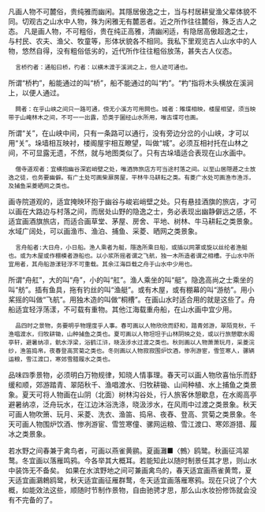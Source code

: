 
凡画人物不可麓俗，贵纯雅而幽闲。其隱居傲逸之士，当与村居耕叟渔父辈体貌不同。切观古之山水中人物，殊为闲雅无有麓恶者。近之所作往往麓俗，殊乏古人之态。
凡是画人物，不可粗俗，贵在纯正高雅，清幽闲适，有隐居高傲超逸之士，与村民、农夫、渔父、牧童等，形体状貌各不相同。我私下里观览古人山水中的人物，悠然自得，没有粗俗低劣的，近代所作往往粗俗放荡，甚失古人仪态。

      言桥彴者：通船曰桥，彴者：以横木渡于溪涧之上，但人迹可通也。
所谓“桥杓”，船能通过的叫“桥”，船不能通过的叫“杓”。“杓”指将木头横放在溪涧
上，以便人通过。

      闗者：在乎山峡之间只一路可通，傍无小溪方可用闗也。城者：雉堞相映，楼屋相望，须当映带于山崦林木之间，不可一一出露，恐类于圗经山水所用，唯古堞可也画。
所谓“关”，在山峡中间，只有一条路可以通行，没有旁边分岔的小山峡，才可以
用“关”。垛墙相互映衬，楼阁屋宇相互瞭望，叫做“城”。必须互相衬托在山林之间，不可显露无遗，不然，就与地图类似了。只有古垛墙适合表现在山水画中。


      僧寺道观者：宜横抱幽谷深岩峭壁之处，唯酒斾旅店方可当途村落之间。以至山居隠遯之士放逸之徒，也务要幽僻。有广土处可画柴扉房屋，平林牛马耕耘之类。有菱广水处可画渔市渔泺，及捕鱼采菱晒网之类也。
画寺院道观的，适宜掩映环抱于幽谷与峻岩峭壁之处。只有悬挂酒旗的旅店，才可以画在大路边与村落之间，而居处山野的隐逸之士，务必表现出幽静僻远之感，不适宜画酒旗旅店，而适合画草堂、茅屋、房舍、平地、树林、牛马耕耘之类景象。水域广阔处，可以画渔市、渔泊、捕鱼、采菱、晒网之类景象。


      言舟船者:大日舟，小日船。渔人乘者为艇，隱逸所乘日船，或插以网罩或旋以丝纶者渔艇也。或为木屋或作棚模者游船也。以小浆所摇者谓之飞航，独一木所造者谓之相槽。于山水中所宜用者，其舟船游漾轻浮不可重载。其余江海巨载之舟于山水中少用也。
所谓“舟舡”，大的叫“舟”，小的叫“舡”。渔人乘坐的叫“艇”。隐逸高尚之士乘坐的叫“舫”。插有鱼具，拖有钓丝的叫“渔艇”。或有木屋，或有棚幕的叫“游舫”。用小桨摇的叫做“飞航”。用独木造的叫做“桐槽”。在画山水时适合用的就是这些了。舟船适宜轻浮荡漾，不可载有重物。其他江海载重舟船，在山水画中宜少用。

      品四时之景物，务要明乎物理度乎人事。春可画以人物欣欣而舒和，踏青郊游，翠陌竞秋，千渔唱渡水，归牧耕锄，山种捕鱼之类也。夏可画以人物坦坦于山林阴映之处，或以行旅憩歇水阁亭轩，避暑纳凉，骯水浮梁，浴鹤江浒，晓汲涉水过渡之类也。秋则画以人物萧萧玩月，采菱浣纱，渔笛捣帛，夜春登高赏菊之类也。冬则画以人物寂寂围炉饮酒，惨冽游宦，雪笠寒人，骡辆运粮，雪江渡口，寒郊雪腊履水之类也。
品味四季景物，必须明白万物规律，知晓人情事理。春天可以画人物欣喜怡乐而舒缓和顺，郊游踏青、翠陌秋千、渔唱渡水、归牧耕锄、山间种植、水上捕鱼之类景象。夏天可将人物画在山阴（北面）树林沟谷处，行人旅客休憩歇息，在水阁高亭避暑纳凉，泛舟玩水，在江边沐浴洗涤，晓汲涉水，在风雨中过渡之类景象。秋天可画人物吹箫、玩月、采菱、洗衣、渔笛、捣帛、夜舂、登高、赏菊之类景象。冬天可画人物围炉饮酒、惨冽游宦、雪笠寒僮、骡网运粮、雪江渡口、寒郊游猎、履冰之类景象。

若水野之间春兼于禽鸟者，可画以燕雀黄鹂。夏画灘■〈鷯〉鸥鹭。秋画征鸿翠鹜。冬宜画以落雁鸣鸦。今各举其大概耳。若能知此以随时制景任其才思，则山水中装饰无不备矣。
如果在水滨野地之间可兼画禽鸟的，春天适宜画燕雀黄莺，夏天适宜画鸂鵣鸥鹭，秋天适宜画征雁群鹜，冬天适宜画落雁寒鸦。现在只说了个大概，如能效法这些，顺随时节制作景物，自由驰骋才思，那么山水妆扮修饰就会没有不完备的了。
